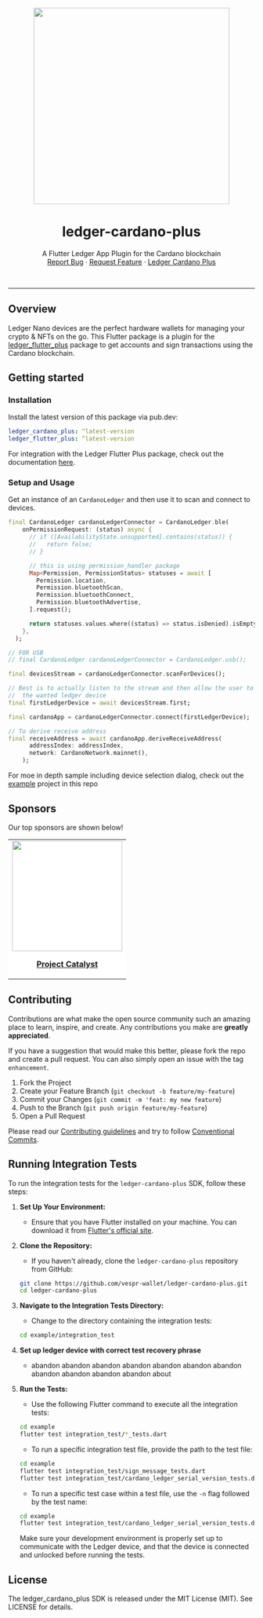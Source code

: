 <br />
<div align="center">
  <a href="https://www.ledger.com/">
    <img src="https://i.ibb.co/PMvdnnz/ledger-cardano.jpg" width="400"/>
  </a>

<h1 align="center">ledger-cardano-plus</h1>

<p align="center">
    A Flutter Ledger App Plugin for the Cardano blockchain
    <br />
    <a href="https://github.com/vespr-wallet/ledger-cardano-plus/issues">Report Bug</a>
    · <a href="https://github.com/vespr-wallet/ledger-cardano-plus/issues">Request Feature</a>
    · <a href="https://pub.dev/packages/ledger-cardano-plus">Ledger Cardano Plus</a>
  </p>
</div>
<br/>

---

## Overview

Ledger Nano devices are the perfect hardware wallets for managing your crypto & NFTs on the go.
This Flutter package is a plugin for the [ledger_flutter_plus](https://pub.dev/packages/ledger_flutter_plus) package to get accounts and sign transactions using the Cardano blockchain.

## Getting started

### Installation

Install the latest version of this package via pub.dev:

```yaml
ledger_cardano_plus: ^latest-version
ledger_flutter_plus: ^latest-version
```

For integration with the Ledger Flutter Plus package, check out the documentation [here](https://pub.dev/packages/ledger_flutter_plus).

### Setup and Usage

Get an instance of an `CardanoLedger` and then use it to scan and connect to devices.

```dart
final CardanoLedger cardanoLedgerConnector = CardanoLedger.ble(
    onPermissionRequest: (status) async {
      // if ([AvailabilityState.unsupported].contains(status)) {
      //   return false;
      // }

      // this is using permission_handler package
      Map<Permission, PermissionStatus> statuses = await [
        Permission.location,
        Permission.bluetoothScan,
        Permission.bluetoothConnect,
        Permission.bluetoothAdvertise,
      ].request();

      return statuses.values.where((status) => status.isDenied).isEmpty;
    },
  );

// FOR USB
// final CardanoLedger cardanoLedgerConnector = CardanoLedger.usb();

final devicesStream = cardanoLedgerConnector.scanForDevices();

// Best is to actually listen to the stream and then allow the user to select
//  the wanted ledger device
final firstLedgerDevice = await devicesStream.first;

final cardanoApp = cardanoLedgerConnector.connect(firstLedgerDevice);

// To derive receive address
final receiveAddress = await cardanoApp.deriveReceiveAddress(
      addressIndex: addressIndex,
      network: CardanoNetwork.mainnet(),
    );
```

For moe in depth sample including device selection dialog, check out the [example](https://github.com/vespr-wallet/ledger-cardano-plus/tree/master/example) project in this repo

## Sponsors

Our top sponsors are shown below!

<table>
    <tbody>
        <tr>
            <td align="center" style="background-color: white">
                <a href="https://projectcatalyst.io/"><img src="https://projectcatalyst.org/catalyst-logo.svg" width="225"/></a>
                <p><a href="https://projectcatalyst.io/"><strong>Project Catalyst</strong></a></p>
            </td>
        </tr>
    </tbody>
</table>

## Contributing

Contributions are what make the open source community such an amazing place to learn, inspire, and create. Any contributions you make are **greatly appreciated**.

If you have a suggestion that would make this better, please fork the repo and create a pull request. You can also simply open an issue with the tag `enhancement`.

1. Fork the Project
2. Create your Feature Branch (`git checkout -b feature/my-feature`)
3. Commit your Changes (`git commit -m 'feat: my new feature`)
4. Push to the Branch (`git push origin feature/my-feature`)
5. Open a Pull Request

Please read our [Contributing guidelines](CONTRIBUTING.md) and try to follow [Conventional Commits](https://www.conventionalcommits.org/en/v1.0.0/).

## Running Integration Tests

To run the integration tests for the `ledger-cardano-plus` SDK, follow these steps:

1. **Set Up Your Environment:**

   - Ensure that you have Flutter installed on your machine. You can download it from [Flutter's official site](https://flutter.dev/docs/get-started/install).

2. **Clone the Repository:**

   - If you haven't already, clone the `ledger-cardano-plus` repository from GitHub:

   ```bash
   git clone https://github.com/vespr-wallet/ledger-cardano-plus.git
   cd ledger-cardano-plus
   ```

3. **Navigate to the Integration Tests Directory:**

   - Change to the directory containing the integration tests:

   ```bash
   cd example/integration_test
   ```

4. **Set up ledger device with correct test recovery phrase**
   - abandon abandon abandon abandon abandon abandon abandon abandon abandon abandon abandon about

5. **Run the Tests:**

   - Use the following Flutter command to execute all the integration tests:

   ```bash
   cd example
   flutter test integration_test/*_tests.dart
   ```

   - To run a specific integration test file, provide the path to the test file:

   ```bash
   cd example
   flutter test integration_test/sign_message_tests.dart
   flutter test integration_test/cardano_ledger_serial_version_tests.dart
   ```

   - To run a specific test case within a test file, use the `-n` flag followed by the test name:

   ```bash
   cd example
   flutter test integration_test/cardano_ledger_serial_version_tests.dart -n "Should correctly get the serial number of the device"
   ```

   Make sure your development environment is properly set up to communicate with the Ledger device, and that the device is connected and unlocked before running the tests.

## License

The ledger_cardano_plus SDK is released under the MIT License (MIT). See LICENSE for details.
